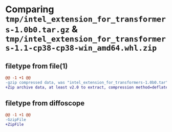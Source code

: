# Comparing `tmp/intel_extension_for_transformers-1.0b0.tar.gz` & `tmp/intel_extension_for_transformers-1.1-cp38-cp38-win_amd64.whl.zip`

## filetype from file(1)

```diff
@@ -1 +1 @@
-gzip compressed data, was "intel_extension_for_transformers-1.0b0.tar", last modified: Sun Dec 11 05:19:15 2022, max compression
+Zip archive data, at least v2.0 to extract, compression method=deflate
```

## filetype from diffoscope

```diff
@@ -1 +1 @@
-GzipFile
+ZipFile
```

